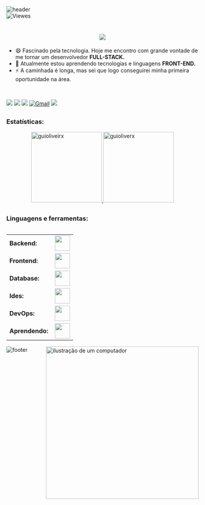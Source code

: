 ![header](https://capsule-render.vercel.app/api?type=waving&height=100&color=0e76a8)<br/>
![Viewes](https://komarev.com/ghpvc/?username=guioliveirx&color=008bed)
<h1 align="center">
    <img src="https://readme-typing-svg.herokuapp.com/?font=Righteous&size=35&center=true&vCenter=true&width=500&height=70&duration=5000&lines=Olá!+👋;+Sou+Guilherme+Oliveira!;" />
</h1>

- 😄 Fascinado pela tecnologia. Hoje me encontro com grande vontade de me tornar um desenvolvedor <strong>FULL-STACK.</strong>
- 🌱 Atualmente estou aprendendo tecnologias e linguagens <strong>FRONT-END.</strong> <br>
- ⚡ A caminhada é longa, mas sei que logo conseguirei minha primeira oportunidade na área.

<div>  
  <br>
  
  <a href="https://www.linkedin.com/in/guioliveira2002/" target="_blank"><img src="https://img.shields.io/badge/-LinkedIn-%230077B5?style=for-the-badge&logo=linkedin&logoColor=white" target="_blank"></a> 
  <a href="https://instagram.com/guioliveirxa" target="_blank"><img src="https://img.shields.io/badge/-Instagram-%23E4405F?style=for-the-badge&logo=instagram&logoColor=white" target="_blank"></a>
  <a href="https://discord.gg/RAmk9A4e" target="_blank"><img src="https://img.shields.io/badge/Discord-7289DA?style=for-the-badge&logo=discord&logoColor=white" target="_blank"></a> 
  [![Gmail](https://img.shields.io/badge/Gmail-333333?style=for-the-badge&logo=gmail&logoColor=red)](mailto:guilherme.o.batista8@gmail.com)
  <a href="https://guioliveirx.github.io/Portfolio"><img src="https://img.shields.io/badge/Portfolio-000000?style=for-the-badge&logo=About.me&logoColor=white"></a>
  
</div>

##

<h3 align="left">Estatísticas:</h3>
<div align="center">
  <a href="https://github.com/guioliveirx" align="left">
    <img height="185em" min-height="100em" src="https://github-readme-stats.vercel.app/api/top-langs?username=guioliveirx&show_icons=true&locale=en&layout=compact&theme=shadow_red&text_color=ffffff&title_color=EA1D2C" alt="guioliveirx"/>
    <img height="185em" min-height="100em" src="https://github-readme-stats.vercel.app/api?username=guioliveirx&show_icons=true&locale=en&layout=compact&theme=shadow_blue&text_color=ffffff&title_color=0e76a8&rank_icon=github" alt="guioliverx"/>
  </a>
</div>

##

<div>
  <h3 align="left">Linguagens e ferramentas:</h3>
  <table align="left">
    <tr>
      <td style="font-weight: bold; padding-right: 10px; vertical-align: center; border: none;">Backend:</td>
      <td><img height="40" src="https://skillicons.dev/icons?i=php,java,c,nodejs,express"/></td>
    </tr>
    <tr>
      <td style="font-weight: bold; padding-right: 10px; vertical-align: center;">Frontend:</td>
      <td><img height="40" src="https://skillicons.dev/icons?i=html,css,js,figma,bootstrap"/></td>
    </tr>
    <tr>
      <td style="font-weight: bold; padding-right: 10px; vertical-align: center; border: none;">Database:</td>
      <td><img height="40" src="https://skillicons.dev/icons?i=mysql,mongodb"/></td>
    </tr>
    <tr>
      <td style="font-weight: bold; padding-right: 10px; vertical-align: center; border: none;">Ides:</td>
      <td><img height="40" src="https://skillicons.dev/icons?i=vscode,eclipse"/></td>
    </tr>
    <tr>
      <td style="font-weight: bold; padding-right: 10px; vertical-align: center; border: none;">DevOps:</td>
      <td><img height="40" src="https://skillicons.dev/icons?i=git,github"/></td>
    </tr>
    <tr>
      <td style="font-weight: bold; padding-right: 10px; vertical-align: center; border: none;">Aprendendo:</td>
      <td><img height="40" src="https://skillicons.dev/icons?i=react,reactnative"/></td>
    </tr>
  </table>
  <img src="https://raw.githubusercontent.com/MicaelliMedeiros/micaellimedeiros/master/image/computer-illustration.png" alt="ilustração de um computador" min-width="100px" max-width="500px" width="400px" align="right">
</div>
<br>

![footer](https://capsule-render.vercel.app/api?type=waving&height=100&color=EA1D2C&section=footer)

